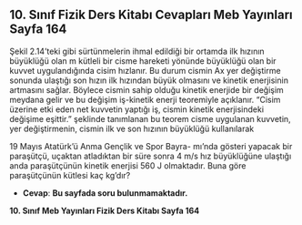 ## 10. Sınıf Fizik Ders Kitabı Cevapları Meb Yayınları Sayfa 164

Şekil 2.14’teki gibi sürtünmelerin ihmal edildiği bir ortamda ilk hızının büyüklüğü olan m kütleli bir cisme hareketi yönünde büyüklüğü olan bir kuvvet uygulandığında cisim hızlanır. Bu durum cismin Ax yer değiştirme sonunda ulaştığı son hızın ilk hızından büyük olmasını ve kinetik enerjisinin artmasını sağlar. Böylece cismin sahip olduğu kinetik enerjide bir değişim meydana gelir ve bu değişim iş-kinetik enerji teoremiyle açıklanır. “Cisim üzerine etki eden net kuvvetin yaptığı iş, cismin kinetik enerjisindeki değişime eşittir.” şeklinde tanımlanan bu teorem cisme uygulanan kuvvetin, yer değiştirmenin, cismin ilk ve son hızının büyüklüğü kullanılarak

19 Mayıs Atatürk’ü Anma Gençlik ve Spor Bayra- mı’nda gösteri yapacak bir paraşütçü, uçaktan atladıktan bir süre sonra 4 m/s hız büyüklüğüne ulaştığı anda paraşütçünün kinetik enerjisi 560 J olmaktadır. Buna göre paraşütçünün kütlesi kaç kg’dır?

* **Cevap**: **Bu sayfada soru bulunmamaktadır.**

**10. Sınıf Meb Yayınları Fizik Ders Kitabı Sayfa 164**
